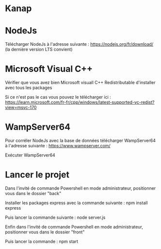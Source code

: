 # Kanap

# NodeJs

Télécharger NodeJs à l'adresse suivante : https://nodejs.org/fr/download/ (la dernière version LTS convient)

# Microsoft Visual C++

Vérifier que vous avez bien Microsoft visuall C++ Redistributable d'installer avec tous les packages

Si ce n'est pas le cas vous pouvez le télécharger ici : https://learn.microsoft.com/fr-fr/cpp/windows/latest-supported-vc-redist?view=msvc-170

# WampServer64

Pour corréler NodeJs avec la base de données télécharger WampServer64 à l'adresse suivante : https://www.wampserver.com/

Exécuter WampServer64

# Lancer le projet

Dans l'invité de commande Powershell en mode administrateur, positionner vous dans le dossier "back"

Installer les packages express avec la commande suivante : npm install express

Puis lancer la commande suivante : node server.js

Enfin dans l'invité de commande Powershell en mode administrateur, positionner vous dans le dossier "front"

Puis lancer la commande : npm start
